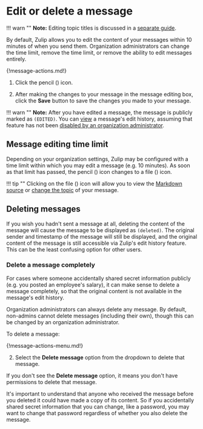 # Edit or delete a message

!!! warn ""
    **Note:** Editing topic titles is discussed in a
    [separate guide](/help/change-the-topic-of-a-message).

By default, Zulip allows you to edit the content of your messages within 10
minutes of when you send them. Organization administrators can change the
time limit, remove the time limit, or remove the ability to edit messages
entirely.

{!message-actions.md!}

1. Click the pencil (<i class="fa fa-pencil"></i>) icon.

2. After making the changes to your message in the message editing box, click
the **Save** button to save the changes you made to your message.

!!! warn ""
    **Note:** After you have edited a message, the message is publicly marked as
    `(EDITED)`. You can [view](/help/view-a-messages-edit-history) a message's
    edit history, assuming that feature has not been
    [disabled by an organization administrator](/help/disable-message-edit-history).

## Message editing time limit

Depending on your organization settings, Zulip may be configured with a time
limit within which you may edit a message (e.g. 10 minutes). As soon as that
limit has passed, the pencil (<i class="fa fa-pencil"></i>) icon
changes to a file (<i class="fa fa-file-text-o"></i>) icon.

!!! tip ""
    Clicking on the file (<i class="fa fa-file-text-o"></i>) icon will allow you to
    view the [Markdown source](/help/view-the-markdown-source-of-a-message) or
    [change the topic](/help/change-the-topic-of-a-message) of your message.

## Deleting messages

If you wish you hadn't sent a message at all, deleting the content
of the message will cause the message to be
displayed as `(deleted)`.  The original sender and timestamp of the
message will still be displayed, and the original content of the
message is still accessible via Zulip's edit history feature.  This
can be the least confusing option for other users.

### Delete a message completely

For cases where someone accidentally shared secret information publicly
(e.g. you posted an employee's salary), it can make sense to delete a
message completely, so that the original content is not available in the
message's edit history.

Organization administrators can always delete any message. By default,
non-admins cannot delete messages (including their own), though this can be
changed by an organization administrator.

To delete a message:

{!message-actions-menu.md!}

2. Select the **Delete message** option from the dropdown to delete that message.

If you don't see the **Delete message** option, it means you don't have
permissions to delete that message.

It's important to understand that anyone who received the message
before you deleted it could have made a copy of its content. So if you
accidentally shared secret information that you can change, like a
password, you may want to change that password regardless of whether
you also delete the message.
